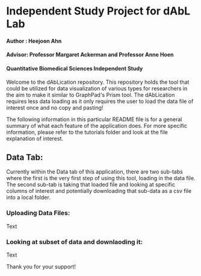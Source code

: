 # Independent Study Project for dAbL Lab
#### Author : Heejoon Ahn
#### Advisor: Professor Margaret Ackerman and Professor Anne Hoen
#### Quantitative Biomedical Sciences Independent Study

Welcome to the dAbLication repository. This repository holds the tool that could be utilized for data visualization of various types for researchers in the aim to make it similar to GraphPad's Prism tool. The dAbLication requires less data loading as it only requires the user to load the data file of interest once and no copy and pasting! 

The following information in this particular README file is for a general summary of what each feature of the application does. For more specific information, please refer to the tutorials folder and look at the file explanation of interest. 

## Data Tab:

Currently within the Data tab of this application, there are two sub-tabs where the first is the very first step of using this tool, loading in the data file. The second sub-tab is taking that loaded file and looking at specific columns of interest and potentially downloading that sub-data as a csv file into a local folder.

### Uploading Data Files:

Text

### Looking at subset of data and downlaoding it:

Text

Thank you for your support!
